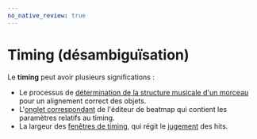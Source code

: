 ```yaml
---
no_native_review: true
---
```


# Timing (désambiguïsation)

Le **timing** peut avoir plusieurs significations :

- Le processus de [détermination de la structure musicale d'un morceau](/wiki/Beatmapping/Timing) pour un alignement correct des objets.
- L'[onglet correspondant](/wiki/Client/Beatmap_editor/Timing) de l'éditeur de beatmap qui contient les paramètres relatifs au timing.
- La largeur des [fenêtres de timing](/wiki/Beatmap/Overall_difficulty#timing), qui régit le [jugement](/wiki/Gameplay/Judgement) des hits.
